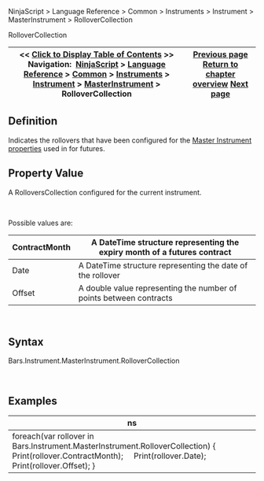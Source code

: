 ﻿


NinjaScript \> Language Reference \> Common \> Instruments \> Instrument \> MasterInstrument \> RolloverCollection






















RolloverCollection







| \<\< [Click to Display Table of Contents](rollovercollection.md) \>\> **Navigation:**     [NinjaScript](ninjascript.md) \> [Language Reference](language_reference_wip.md) \> [Common](common.md) \> [Instruments](instruments_ninjascript.md) \> [Instrument](instrument.md) \> [MasterInstrument](masterinstrument.md) \> RolloverCollection | [Previous page](pointvalue.md) [Return to chapter overview](masterinstrument.md) [Next page](roundtoticksize.md) |
| --- | --- |











## Definition


Indicates the rollovers that have been configured for the [Master Instrument properties](editing_instruments.md) used in for futures.


## 


## Property Value


A RolloversCollection configured for the current instrument.


 


Possible values are:




| ContractMonth | A DateTime structure representing the expiry month of a futures contract |
| --- | --- |
| Date | A DateTime structure representing the date of the rollover |
| Offset | A double value representing the number of points between contracts |



 


## Syntax


Bars.Instrument.MasterInstrument.RolloverCollection


 


## Examples




| ns |
| --- |
| foreach(var rollover in Bars.Instrument.MasterInstrument.RolloverCollection) {      Print(rollover.ContractMonth);      Print(rollover.Date);      Print(rollover.Offset); } |









